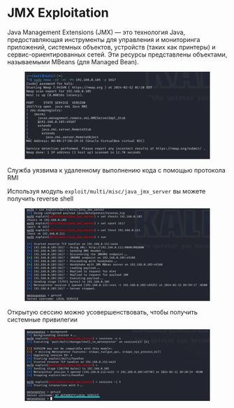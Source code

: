 # JMX Exploitation

Java Management Extensions (JMX) — это технология Java, предоставляющая инструменты для управления и мониторинга приложений, системных объектов, устройств (таких как принтеры) и сервис-ориентированных сетей. Эти ресурсы представлены объектами, называемыми MBeans (для Managed Bean).

<figure><img src="../.gitbook/assets/nmap_1617_port.png" alt=""><figcaption></figcaption></figure>

Служба уязвима к удаленному выполнению кода с помощью протокола RMI

Используя модуль `exploit/multi/misc/java_jmx_server` вы можете получить reverse shell

<figure><img src="../.gitbook/assets/java_jmx_server.png" alt=""><figcaption></figcaption></figure>

Открытую сессию можно усовершенствовать, чтобы получить системные привилегии

<figure><img src="../.gitbook/assets/jmx_upgrade_session.png" alt=""><figcaption></figcaption></figure>
